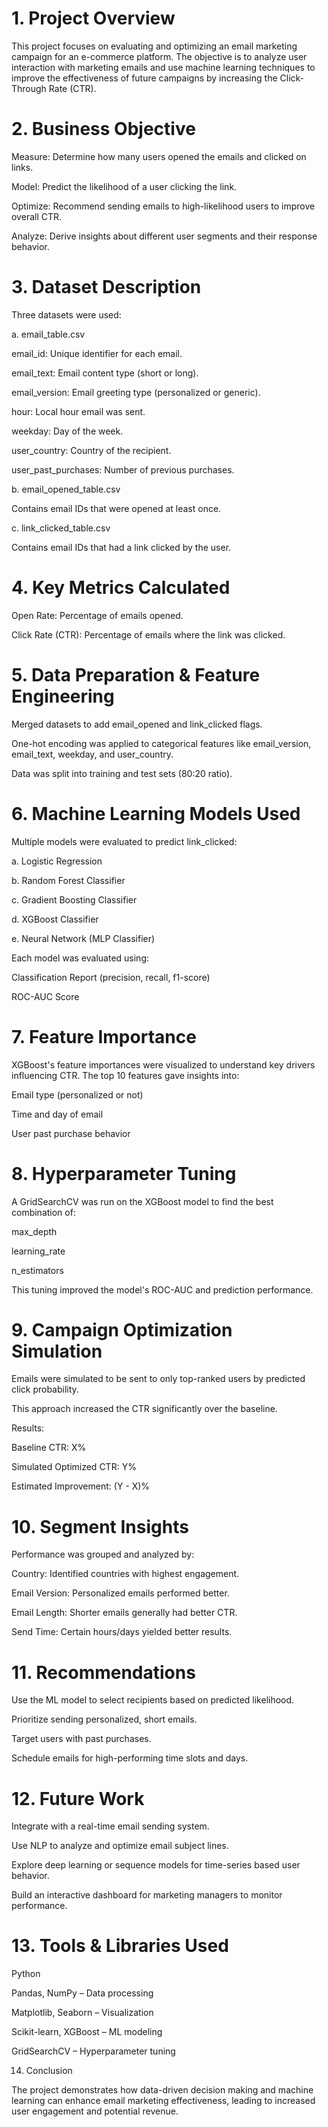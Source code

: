 # 1. Project Overview

This project focuses on evaluating and optimizing an email marketing campaign for an e-commerce platform. The objective is to analyze user interaction with marketing emails and use machine learning techniques to improve the effectiveness of future campaigns by increasing the Click-Through Rate (CTR).

# 2. Business Objective

Measure: Determine how many users opened the emails and clicked on links.

Model: Predict the likelihood of a user clicking the link.

Optimize: Recommend sending emails to high-likelihood users to improve overall CTR.

Analyze: Derive insights about different user segments and their response behavior.

# 3. Dataset Description

Three datasets were used:

a. email_table.csv

email_id: Unique identifier for each email.

email_text: Email content type (short or long).

email_version: Email greeting type (personalized or generic).

hour: Local hour email was sent.

weekday: Day of the week.

user_country: Country of the recipient.

user_past_purchases: Number of previous purchases.

b. email_opened_table.csv

Contains email IDs that were opened at least once.

c. link_clicked_table.csv

Contains email IDs that had a link clicked by the user.

# 4. Key Metrics Calculated

Open Rate: Percentage of emails opened.

Click Rate (CTR): Percentage of emails where the link was clicked.

# 5. Data Preparation & Feature Engineering

Merged datasets to add email_opened and link_clicked flags.

One-hot encoding was applied to categorical features like email_version, email_text, weekday, and user_country.

Data was split into training and test sets (80:20 ratio).

# 6. Machine Learning Models Used

Multiple models were evaluated to predict link_clicked:

a. Logistic Regression

b. Random Forest Classifier

c. Gradient Boosting Classifier

d. XGBoost Classifier

e. Neural Network (MLP Classifier)

Each model was evaluated using:

Classification Report (precision, recall, f1-score)

ROC-AUC Score

# 7. Feature Importance

XGBoost's feature importances were visualized to understand key drivers influencing CTR. The top 10 features gave insights into:

Email type (personalized or not)

Time and day of email

User past purchase behavior

# 8. Hyperparameter Tuning

A GridSearchCV was run on the XGBoost model to find the best combination of:

max_depth

learning_rate

n_estimators

This tuning improved the model's ROC-AUC and prediction performance.

# 9. Campaign Optimization Simulation

Emails were simulated to be sent to only top-ranked users by predicted click probability.

This approach increased the CTR significantly over the baseline.

Results:

Baseline CTR: X%

Simulated Optimized CTR: Y%

Estimated Improvement: (Y - X)%

# 10. Segment Insights

Performance was grouped and analyzed by:

Country: Identified countries with highest engagement.

Email Version: Personalized emails performed better.

Email Length: Shorter emails generally had better CTR.

Send Time: Certain hours/days yielded better results.

# 11. Recommendations

Use the ML model to select recipients based on predicted likelihood.

Prioritize sending personalized, short emails.

Target users with past purchases.

Schedule emails for high-performing time slots and days.

# 12. Future Work

Integrate with a real-time email sending system.

Use NLP to analyze and optimize email subject lines.

Explore deep learning or sequence models for time-series based user behavior.

Build an interactive dashboard for marketing managers to monitor performance.

# 13. Tools & Libraries Used

Python

Pandas, NumPy – Data processing

Matplotlib, Seaborn – Visualization

Scikit-learn, XGBoost – ML modeling

GridSearchCV – Hyperparameter tuning

14. Conclusion

The project demonstrates how data-driven decision making and machine learning can enhance email marketing effectiveness, leading to increased user engagement and potential revenue.


